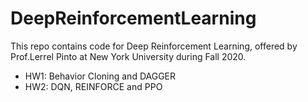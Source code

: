 # DeepReinforcementLearning

This repo contains code for Deep Reinforcement Learning, offered by Prof.Lerrel Pinto at New York University during Fall 2020.
* HW1: Behavior Cloning and DAGGER
* HW2: DQN, REINFORCE and PPO
